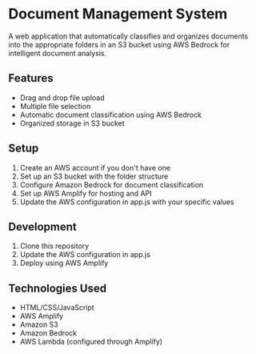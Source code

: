 # Document Management System

A web application that automatically classifies and organizes documents into the appropriate folders in an S3 bucket using AWS Bedrock for intelligent document analysis.

## Features

- Drag and drop file upload
- Multiple file selection
- Automatic document classification using AWS Bedrock
- Organized storage in S3 bucket

## Setup

1. Create an AWS account if you don't have one
2. Set up an S3 bucket with the folder structure
3. Configure Amazon Bedrock for document classification
4. Set up AWS Amplify for hosting and API
5. Update the AWS configuration in app.js with your specific values

## Development

1. Clone this repository
2. Update the AWS configuration in app.js
3. Deploy using AWS Amplify

## Technologies Used

- HTML/CSS/JavaScript
- AWS Amplify
- Amazon S3
- Amazon Bedrock
- AWS Lambda (configured through Amplify)